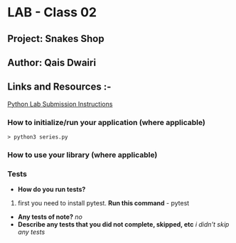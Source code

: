 
# LAB - Class 02
## Project: Snakes Shop
## Author: Qais Dwairi
## Links and Resources :-
    
 [Python Lab Submission Instructions](https://codefellows.github.io/code-401-python-guide/reference/submission-instructions/labs/)



### How to initialize/run your application (where applicable)

    > python3 series.py

### How to use your library (where applicable) 
### Tests

- **How do you run tests?**
 1. first you need to install pytest.
         **Run this command**
             - pytest
- **Any tests of note?**
        *no*
- **Describe any tests that you did not complete, skipped, etc**
      *i didn't skip any tests*
    
